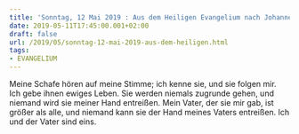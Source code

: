 ```yaml
---
title: 'Sonntag, 12 Mai 2019 : Aus dem Heiligen Evangelium nach Johannes - Joh 10,27-30.'
date: 2019-05-11T17:45:00.001+02:00
draft: false
url: /2019/05/sonntag-12-mai-2019-aus-dem-heiligen.html
tags: 
- EVANGELIUM
---
```


Meine Schafe hören auf meine Stimme; ich kenne sie, und sie folgen mir. Ich gebe ihnen ewiges Leben. Sie werden niemals zugrunde gehen, und niemand wird sie meiner Hand entreißen. Mein Vater, der sie mir gab, ist größer als alle, und niemand kann sie der Hand meines Vaters entreißen. Ich und der Vater sind eins.